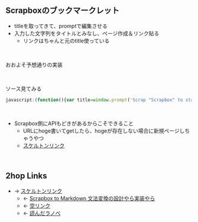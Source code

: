 ## Scrapboxのブックマークレット
- titleを取ってきて、promptで編集させる
- 入力した文字列をタイトルとみなし、ページ作成＆リンク貼る
    - リンクはちゃんと元のtitle使っている

<br>

おおよそ予想通りの実装

<br>

ソース見てみる

```javascript
javascript:(function(){var title=window.prompt('Scrap "Scrapbox" to sta.',document.title);if (!title) return;var lines=['','['+window.location.href+' '+document.title+']'];var quote=window.getSelection().toString();if (quote.trim()) lines=lines.concat(quote.split(/\n/g).map(function(line){return ' > '+line}));lines.push('');var body=encodeURIComponent(lines.join('\n'));window.open('https://scrapbox.io/sta/'+encodeURIComponent(title.trim())+'?body='+body)})();
```

<br>

- Scrapbox側にAPIもどきがあるからこそできること
    - URLにhoge書いてgetしたら、hogeが存在しない場合に新規ページしちゃうやつ
    - [スケルトンリンク](スケルトンリンク.md)

<br>

## 2hop Links
- → [スケルトンリンク](スケルトンリンク.md)
    - ← [Scrapbox to Markdown 文法変換の設計やら実装やら](Scrapbox_to_Markdown_文法変換の設計やら実装やら.md)
    - ← [空リンク](空リンク.md)
    - ← [読んだラノベ](読んだラノベ.md)
